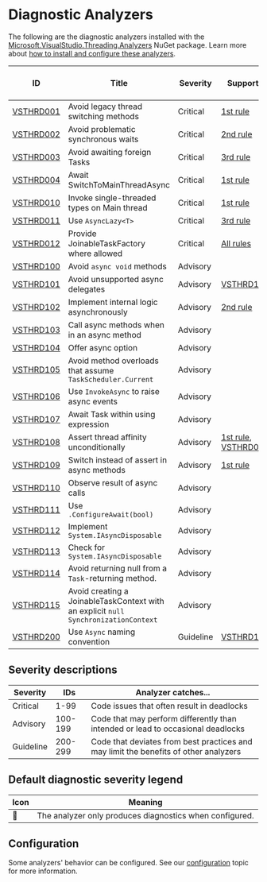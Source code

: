 # Diagnostic Analyzers

The following are the diagnostic analyzers installed with the [Microsoft.VisualStudio.Threading.Analyzers][1]
NuGet package.
Learn more about [how to install and configure these analyzers](installation.md).

ID | Title | Severity | Supports | Default diagnostic severity
---- | --- | --- | --- | --- |
[VSTHRD001](VSTHRD001.md) | Avoid legacy thread switching methods | Critical | [1st rule](../threading_rules.md#Rule1) | 🔡 Warning
[VSTHRD002](VSTHRD002.md) | Avoid problematic synchronous waits | Critical | [2nd rule](../threading_rules.md#Rule2) | Warning
[VSTHRD003](VSTHRD003.md) | Avoid awaiting foreign Tasks | Critical | [3rd rule](../threading_rules.md#Rule3) | Warning
[VSTHRD004](VSTHRD004.md) | Await SwitchToMainThreadAsync | Critical | [1st rule](../threading_rules.md#Rule1) | Error
[VSTHRD010](VSTHRD010.md) | Invoke single-threaded types on Main thread | Critical | [1st rule](../threading_rules.md#Rule1) | Warning
[VSTHRD011](VSTHRD011.md) | Use `AsyncLazy<T>` | Critical | [3rd rule](../threading_rules.md#Rule3) | Error
[VSTHRD012](VSTHRD012.md) | Provide JoinableTaskFactory where allowed | Critical | [All rules](../threading_rules.md) | Warning
[VSTHRD100](VSTHRD100.md) | Avoid `async void` methods | Advisory | | Warning
[VSTHRD101](VSTHRD101.md) | Avoid unsupported async delegates | Advisory | [VSTHRD100](VSTHRD100.md) | Warning
[VSTHRD102](VSTHRD102.md) | Implement internal logic asynchronously | Advisory | [2nd rule](../threading_rules.md#Rule2) | Info
[VSTHRD103](VSTHRD103.md) | Call async methods when in an async method | Advisory | | Warning
[VSTHRD104](VSTHRD104.md) | Offer async option | Advisory | | Info
[VSTHRD105](VSTHRD105.md) | Avoid method overloads that assume `TaskScheduler.Current` | Advisory | | Warning
[VSTHRD106](VSTHRD106.md) | Use `InvokeAsync` to raise async events | Advisory | | Warning
[VSTHRD107](VSTHRD107.md) | Await Task within using expression | Advisory | | Error
[VSTHRD108](VSTHRD108.md) | Assert thread affinity unconditionally | Advisory | [1st rule](../threading_rules.md#Rule1), [VSTHRD010](VSTHRD010.md) | Warning
[VSTHRD109](VSTHRD109.md) | Switch instead of assert in async methods | Advisory | [1st rule](../threading_rules.md#Rule1) | Error
[VSTHRD110](VSTHRD110.md) | Observe result of async calls | Advisory | | Warning
[VSTHRD111](VSTHRD111.md) | Use `.ConfigureAwait(bool)` | Advisory | | Hidden
[VSTHRD112](VSTHRD112.md) | Implement `System.IAsyncDisposable` | Advisory | | Info
[VSTHRD113](VSTHRD113.md) | Check for `System.IAsyncDisposable` | Advisory | | Info
[VSTHRD114](VSTHRD114.md) | Avoid returning null from a `Task`-returning method. | Advisory | | Warning
[VSTHRD115](VSTHRD115.md) | Avoid creating a JoinableTaskContext with an explicit `null` `SynchronizationContext` | Advisory | | Warning
[VSTHRD200](VSTHRD200.md) | Use `Async` naming convention | Guideline | [VSTHRD103](VSTHRD103.md) | Warning

## Severity descriptions

Severity  | IDs     | Analyzer catches...
--------- | ------- | -------------------
Critical  | 1-99    | Code issues that often result in deadlocks
Advisory  | 100-199 | Code that may perform differently than intended or lead to occasional deadlocks
Guideline | 200-299 | Code that deviates from best practices and may limit the benefits of other analyzers

## Default diagnostic severity legend

| Icon | Meaning |
| ---- | ------- |
| 🔡 | The analyzer only produces diagnostics when configured.

## Configuration

Some analyzers' behavior can be configured. See our [configuration](configuration.md) topic for more information.

[1]: https://www.nuget.org/packages/microsoft.visualstudio.threading.analyzers
